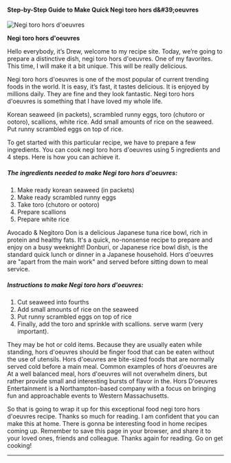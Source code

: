             

#### Step-by-Step Guide to Make Quick Negi toro hors d&amp;#39;oeuvres

![Negi toro hors d'oeuvres](https://img-global.cpcdn.com/recipes/ef6c52715bd4ddf5/751x532cq70/negi-toro-hors-doeuvres-recipe-main-photo.jpg)

**Negi toro hors d'oeuvres**

Hello everybody, it’s Drew, welcome to my recipe site. Today, we’re going to prepare a distinctive dish, negi toro hors d'oeuvres. One of my favorites. This time, I will make it a bit unique. This will be really delicious.

Negi toro hors d'oeuvres is one of the most popular of current trending foods in the world. It is easy, it’s fast, it tastes delicious. It is enjoyed by millions daily. They are fine and they look fantastic. Negi toro hors d'oeuvres is something that I have loved my whole life.

Korean seaweed (in packets), scrambled runny eggs, toro (chutoro or ootoro), scallions, white rice. Add small amounts of rice on the seaweed. Put runny scrambled eggs on top of rice.

To get started with this particular recipe, we have to prepare a few ingredients. You can cook negi toro hors d'oeuvres using 5 ingredients and 4 steps. Here is how you can achieve it.

##### The ingredients needed to make Negi toro hors d'oeuvres:

1.  Make ready korean seaweed (in packets)
2.  Make ready scrambled runny eggs
3.  Take toro (chutoro or ootoro)
4.  Prepare scallions
5.  Prepare white rice

Avocado & Negitoro Don is a delicious Japanese tuna rice bowl, rich in protein and healthy fats. It's a quick, no-nonsense recipe to prepare and enjoy on a busy weeknight! Donburi, or Japanese rice bowl dish, is the standard quick lunch or dinner in a Japanese household. Hors d'oeuvres are "apart from the main work" and served before sitting down to meal service.

##### Instructions to make Negi toro hors d'oeuvres:

1.  Cut seaweed into fourths
2.  Add small amounts of rice on the seaweed
3.  Put runny scrambled eggs on top of rice
4.  Finally, add the toro and sprinkle with scallions. serve warm (very important).

They may be hot or cold items. Because they are usually eaten while standing, hors d'oeuvres should be finger food that can be eaten without the use of utensils. Hors d'oeuvres are bite-sized foods that are normally served cold before a main meal. Common examples of hors d'oeuvres are At a well balanced meal, hors d'oeuvres will not overwhelm diners, but rather provide small and interesting bursts of flavor in the. Hors D'oeuvres Entertainment is a Northampton-based company with a focus on bringing fun and approachable events to Western Massachusetts.

So that is going to wrap it up for this exceptional food negi toro hors d'oeuvres recipe. Thanks so much for reading. I am confident that you can make this at home. There is gonna be interesting food in home recipes coming up. Remember to save this page in your browser, and share it to your loved ones, friends and colleague. Thanks again for reading. Go on get cooking!

* * *